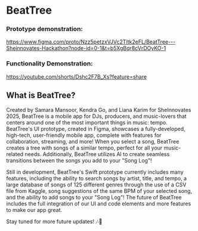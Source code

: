 # BeatTree

### Prototype demonstration: 
https://www.figma.com/proto/Nzz5petzxVJVc2Tltk2eFL/BeatTree---Sheinnovates-Hackathon?node-id=0-1&t=b5XgBqr8cVrDOyKO-1

### Functionality Demonstration:
https://youtube.com/shorts/Dshc2F7B_Xs?feature=share

## What is BeatTree?

Created by Samara Mansoor, Kendra Go, and Liana Karim for SheInnovates 2025, BeatTree is a mobile app for DJs, producers, and music-lovers that centers around one of the most important things in music: tempo. BeatTree's UI prototype, created in Figma, showcases a fully-developed, high-tech, user-friendly mobile app, complete with features for collaboration, streaming, and more! When you select a song, BeatTree creates a tree with songs of a similar tempo, perfect for all your music-related needs. Additionally, BeatTree utilizes AI to create seamless transitions between the songs you add to your "Song Log"!

Still in development, BeatTree's Swift prototype currently includes many features, including the ability to search songs by artist, title, and tempo, a large database of songs of 125 different genres through the use of a CSV file from Kaggle, song suggestions of the same BPM of your selected song, and the ability to add songs to your "Song Log"! The future of BeatTree includes the full integration of our UI and code elements and more features to make our app great. 

Stay tuned for more future updates! 🎶🌳

